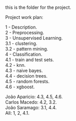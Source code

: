 this is the folder for the project.

Project work plan:

1 - Description.  
2 - Preprocessing.  
3 - Unsupervised Learning.  
  3.1 - clustering.  
  3.2 - pattern mining.  
4 - Classification.  
  4.1 - train and test sets.  
  4.2 - knn.  
  4.3 - naive bayes.  
  4.4 - decision trees.  
  4.5 - random forests.  
  4.6 - xgboost.  
  
João Aparicio: 4.3, 4.5, 4.6.  
Carlos Macedo: 4.2, 3.2.  
João Saramago: 3.1, 4.4.  
All: 1, 2, 4.1. 
